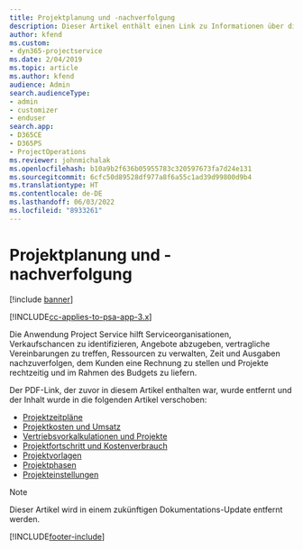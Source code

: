 ```yaml
---
title: Projektplanung und -nachverfolgung
description: Dieser Artikel enthält einen Link zu Informationen über die Planung und Verfolgung in Project Service Automation.
author: kfend
ms.custom:
- dyn365-projectservice
ms.date: 2/04/2019
ms.topic: article
ms.author: kfend
audience: Admin
search.audienceType:
- admin
- customizer
- enduser
search.app:
- D365CE
- D365PS
- ProjectOperations
ms.reviewer: johnmichalak
ms.openlocfilehash: b10a9b2f636b05955783c320597673fa7d24e131
ms.sourcegitcommit: 6cfc50d89528df977a8f6a55c1ad39d99800d9b4
ms.translationtype: HT
ms.contentlocale: de-DE
ms.lasthandoff: 06/03/2022
ms.locfileid: "8933261"
---
```

# <a name="project-planning-and-tracking"></a>Projektplanung und -nachverfolgung

[!include [banner](../../includes/psa-now-project-operations.md)]

[!INCLUDE[cc-applies-to-psa-app-3.x](../../includes/cc-applies-to-psa-app-3x.md)]

Die Anwendung Project Service hilft Serviceorganisationen, Verkaufschancen zu identifizieren, Angebote abzugeben, vertragliche Vereinbarungen zu treffen, Ressourcen zu verwalten, Zeit und Ausgaben nachzuverfolgen, dem Kunden eine Rechnung zu stellen und Projekte rechtzeitig und im Rahmen des Budgets zu liefern. 

Der PDF-Link, der zuvor in diesem Artikel enthalten war, wurde entfernt und der Inhalt wurde in die folgenden Artikel verschoben:

- [Projektzeitpläne](../project-creating.md)
- [Projektkosten und Umsatz](../project-estimating.md)
- [Vertriebsvorkalkulationen und Projekte](../project-leveraging.md)
- [Projektfortschritt und Kostenverbrauch](../project-tracking.md)
- [Projektvorlagen](../project-templates.md)
- [Projektphasen](../project-stages.md)
- [Projekteinstellungen](../project-settings.md)

> [!NOTE]
> Dieser Artikel wird in einem zukünftigen Dokumentations-Update entfernt werden. 


[!INCLUDE[footer-include](../../includes/footer-banner.md)]
